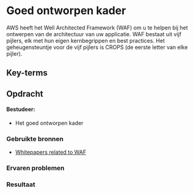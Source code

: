 # Goed ontworpen kader
AWS heeft het Well Architected Framework (WAF) om u te helpen bij het ontwerpen van de architectuur van uw applicatie. WAF bestaat uit vijf pijlers, elk met hun eigen kernbegrippen en best practices. Het geheugensteuntje voor de vijf pijlers is CROPS (de eerste letter van elke pijler).
## Key-terms

## Opdracht
#### Bestudeer:
- Het goed ontworpen kader
### Gebruikte bronnen
- [Whitepapers related to WAF](https://aws.amazon.com/architecture/well-architected/?wa-lens-whitepapers.sort-by=item.additionalFields.sortDate&wa-lens-whitepapers.sort-order=desc)
### Ervaren problemen

### Resultaat
